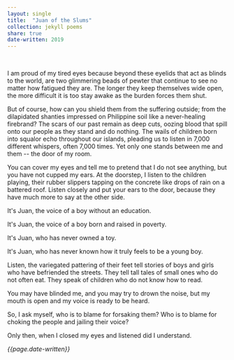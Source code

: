 ```yaml
---
layout: single
title:  "Juan of the Slums" 
collection: jekyll poems
share: true
date-written: 2019
---
```


&nbsp;
&nbsp;


<p>
I am proud of my tired eyes because beyond these eyelids that act as blinds to the world, are two glimmering beads of pewter that continue to see no matter how fatigued they are. The longer they keep themselves wide open, the more difficult it is too stay awake as the burden forces them shut.
</p>

<p>
But of course, how can you shield them from the suffering outside; from the dilapidated shanties impressed on Philippine soil like a never-healing firebrand? The scars of our past remain as deep cuts, oozing blood that spill onto our people as they stand and do nothing. The wails of children born into squalor echo throughout our islands, pleading us to listen in 7,000 different whispers, often 7,000 times. Yet only one stands between me and them -- the door of my room.
</p>

<p>
You can cover my eyes and tell me to pretend that I do not see anything, but you have not cupped my ears. At the doorstep, I listen to the children playing, their rubber slippers tapping on the concrete like drops of rain on a battered roof. Listen closely and put your ears to the door, because they have much more to say at the other side.
</p>

<p>
It's Juan, the voice of a boy without an education.
</p>

<p>
It's Juan, the voice of a boy born and raised in poverty.
</p>

<p>
It's Juan, who has never owned a toy.
</p>

<p>
It's Juan, who has never known how it truly feels to be a young boy.
</p>

<p>
Listen, the variegated pattering of their feet tell stories of boys and girls who have befriended the streets. They tell tall tales of small ones who do not often eat. They speak of children who do not know how to read.
</p>

<p>
You may have blinded me, and you may try to drown the noise, but my mouth is open and my voice is ready to be heard.
</p>

<p>
So, I ask myself, who is to blame for forsaking them? Who is to blame for choking the people and jailing their voice?
</p>

<p>
Only then, when I closed my eyes and listened did I understand.
</p>

<em> {{page.date-written}} </em>



